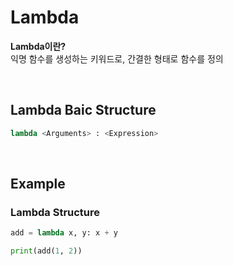 # Lambda
**Lambda이란?** <br>
익명 함수를 생성하는 키워드로, 간결한 형태로 함수를 정의

<br>

## Lambda Baic Structure
```python
lambda <Arguments> : <Expression>
```

<br>

## Example
### Lambda Structure
```python
add = lambda x, y: x + y

print(add(1, 2))
```